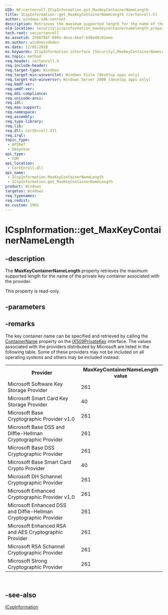 ```yaml
---
UID: NF:certenroll.ICspInformation.get_MaxKeyContainerNameLength
title: ICspInformation::get_MaxKeyContainerNameLength (certenroll.h)
author: windows-sdk-content
description: Retrieves the maximum supported length for the name of the private key container associated with the provider.
old-location: security\icspinformation_maxkeycontainernamelength_property.htm
tech.root: seccertenroll
ms.assetid: 2508786f-0892-4ece-bbef-bd8ed9c81eee
ms.author: windowssdkdev
ms.date: 12/05/2018
ms.keywords: ICspInformation interface [Security],MaxKeyContainerNameLength property, ICspInformation.MaxKeyContainerNameLength, ICspInformation.get_MaxKeyContainerNameLength, ICspInformation::MaxKeyContainerNameLength, ICspInformation::get_MaxKeyContainerNameLength, MaxKeyContainerNameLength property [Security], MaxKeyContainerNameLength property [Security],ICspInformation interface, certenroll/ICspInformation::MaxKeyContainerNameLength, certenroll/ICspInformation::get_MaxKeyContainerNameLength, get_MaxKeyContainerNameLength, security.icspinformation_maxkeycontainernamelength_property
ms.topic: method
req.header: certenroll.h
req.include-header: 
req.target-type: Windows
req.target-min-winverclnt: Windows Vista [desktop apps only]
req.target-min-winversvr: Windows Server 2008 [desktop apps only]
req.kmdf-ver: 
req.umdf-ver: 
req.ddi-compliance: 
req.unicode-ansi: 
req.idl: 
req.max-support: 
req.namespace: 
req.assembly: 
req.type-library: 
req.lib: 
req.dll: CertEnroll.dll
req.irql: 
topic_type:
 - APIRef
 - kbSyntax
api_type:
 - COM
api_location:
 - CertEnroll.dll
api_name:
 - ICspInformation.MaxKeyContainerNameLength
 - ICspInformation.get_MaxKeyContainerNameLength
product: Windows
targetos: Windows
req.typenames: 
req.redist: 
ms.custom: 19H1
---
```


# ICspInformation::get_MaxKeyContainerNameLength


## -description


The <b>MaxKeyContainerNameLength</b> property retrieves the maximum supported length for the name of the private key container associated with the provider.

This property is read-only.


## -parameters


## -remarks



The key container name can be specified and retrieved by calling the <a href="https://docs.microsoft.com/windows/desktop/api/certenroll/nf-certenroll-ix509privatekey-get_containername">ContainerName</a> property on the <a href="https://docs.microsoft.com/windows/desktop/api/certenroll/nn-certenroll-ix509privatekey">IX509PrivateKey</a> interface. The values associated with the providers distributed by Microsoft are listed in the following table. Some of these providers may not be included on all operating systems and others may be included instead.<table>
<tr>
<th>Provider</th>
<th>MaxKeyContainerNameLength value</th>
</tr>
<tr>
<td>Microsoft Software Key Storage Provider</td>
<td>261</td>
</tr>
<tr>
<td>Microsoft Smart Card Key Storage Provider</td>
<td>40</td>
</tr>
<tr>
<td>Microsoft Base Cryptographic Provider v1.0</td>
<td>261</td>
</tr>
<tr>
<td>Microsoft Base DSS and Diffie-Hellman Cryptographic Provider</td>
<td>261</td>
</tr>
<tr>
<td>Microsoft Base DSS Cryptographic Provider</td>
<td>261</td>
</tr>
<tr>
<td>Microsoft Base Smart Card Crypto Provider</td>
<td>40</td>
</tr>
<tr>
<td>Microsoft DH Schannel Cryptographic Provider</td>
<td>261</td>
</tr>
<tr>
<td>Microsoft Enhanced Cryptographic Provider v1.0</td>
<td>261</td>
</tr>
<tr>
<td>Microsoft Enhanced DSS and Diffie-Hellman Cryptographic Provider</td>
<td>261</td>
</tr>
<tr>
<td>Microsoft Enhanced RSA and AES Cryptographic Provider</td>
<td>261</td>
</tr>
<tr>
<td>Microsoft RSA Schannel Cryptographic Provider</td>
<td>261</td>
</tr>
<tr>
<td>Microsoft Strong Cryptographic Provider</td>
<td>261</td>
</tr>
</table>
 






## -see-also




<a href="https://docs.microsoft.com/windows/desktop/api/certenroll/nn-certenroll-icspinformation">ICspInformation</a>
 

 

